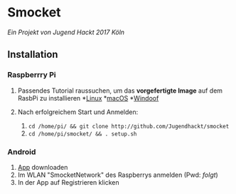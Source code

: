 ﻿# Smocket
_Ein Projekt von Jugend Hackt 2017 Köln_

## Installation
  ### Raspberrry Pi ###
  1. Passendes Tutorial raussuchen, um das **vorgefertigte Image** auf dem RasbPi zu installieren
    *[Linux](https://www.raspberrypi.org/documentation/installation/installing-images/linux.md)
    *[macOS](https://www.raspberrypi.org/documentation/installation/installing-images/mac.md)
    *[Windoof](https://www.raspberrypi.org/documentation/installation/installing-images/windows.md)
    
  2. Nach erfolgreichem Start und Anmelden:
      1. `cd /home/pi/ && git clone http://github.com/Jugendhackt/smocket`
      2. `cd /home/pi/smocket/ && . setup.sh`
  ### Android ###
  1. [App](http://play.google.de/) downloaden
  2. Im WLAN "SmocketNetwork" des Raspberrys anmelden (Pwd: *folgt*)
  3. In der App auf Registrieren klicken
